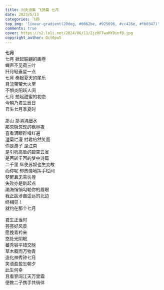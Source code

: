 ```yaml
---
title: 刈夫诗集 飞扬篇 七月
date: 2023/5/13
categories: 飞扬
top_img: 'linear-gradient(20deg, #0062be, #925696, #cc426e, #fb0347)'
comments: true
cover: https://s2.loli.net/2024/06/11/ZjzHFTwaMYDinfB.jpg
copyright_author: Oct0pu5
---
```


<b>七月</b><br>
七月 掀起联翩的画卷<br>
蝉声不见荷三叶<br>
纤月轻垂星一点<br>
七月 奏起夏天的尾乐<br>
目流萤萤大火至<br>
不惧炎阳跃人间<br>
七月 想起甜蜜的初恋<br>
今朝乃君生辰日<br>
君生七月季夏时<br>
<br>
那山 那涓涓细水<br>
那忽隐忽现的枫林夜<br>
喜看满眼群峰红遍<br>
澄菊烂漫 衬君怡然笑面<br>
你是游子 是江南<br>
是引吭高歌的碧空云雀<br>
是百转千回的梦中诗篇<br>
二千里 纵使苏奴也生变故<br>
而你呢 却热情地挥手栏间<br>
梦醒且无需彷徨<br>
失败亦是新起点<br>
渤海悄悄勾勒你的眉眼<br>
我正跋涉自遥远的北边<br>
终相见！<br>
就约在那个七月<br>
<br>
君生正当时<br>
芸芸好风景<br>
愿挽青衿来<br>
悠处光阴眠<br>
蕃秀容平错交映<br>
草木蕤而万物青<br>
造化神秀钟七月<br>
笑语盈盈忘朝夕<br>
此生何幸<br>
且看寥阔江天万里霜<br>
便教二子携手共徜徉<br>
</center>